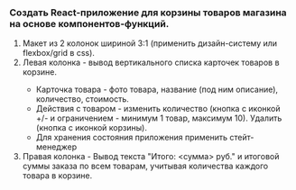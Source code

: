 <h3>Создать React-приложение для корзины товаров магазина на основе компонентов-функций.</h3>
<ol>
  <li>Макет из 2 колонок шириной 3:1 (применить дизайн-систему или flexbox/grid в css).</li>
   <li>Левая колонка - вывод вертикального списка карточек товаров в корзине.</li>
  <ul>
    <li>
Карточка товара - фото товара, название (под ним описание), количество, стоимость.</li>
    <li>Действия с товаром - изменить количество (кнопка с иконкой +/- и ограничением - минимум 1 товар, максимум 10). Удалить (кнопка с иконкой корзины).</li>
    <li>Для хранения состояния приложения применить стейт-менеджер</li>
  </ul>
  <li>Правая колонка - Вывод текста "Итого: &lt;сумма&gt; руб." и итоговой суммы заказа по всем товарам, учитывая количества каждого товара в корзине.</li>
</ol>